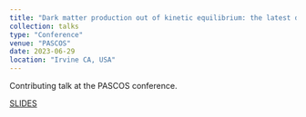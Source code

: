 ```yaml
---
title: "Dark matter production out of kinetic equilibrium: the latest developments"
collection: talks
type: "Conference"
venue: "PASCOS"
date: 2023-06-29
location: "Irvine CA, USA"
---
```


Contributing talk at the PASCOS conference.

[SLIDES](http://ahryczuk.github.io/files/talks/PASCOS2023.pdf)
